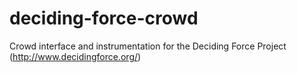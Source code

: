 deciding-force-crowd
====================

Crowd interface and instrumentation for the Deciding Force Project (http://www.decidingforce.org/)
